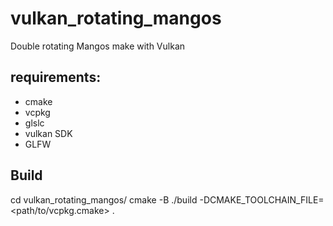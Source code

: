 # vulkan_rotating_mangos

Double rotating Mangos make with Vulkan

## requirements: 
- cmake
- vcpkg
- glslc
- vulkan SDK
- GLFW

## Build
cd vulkan_rotating_mangos/
cmake -B ./build -DCMAKE_TOOLCHAIN_FILE=<path/to/vcpkg.cmake> . 
